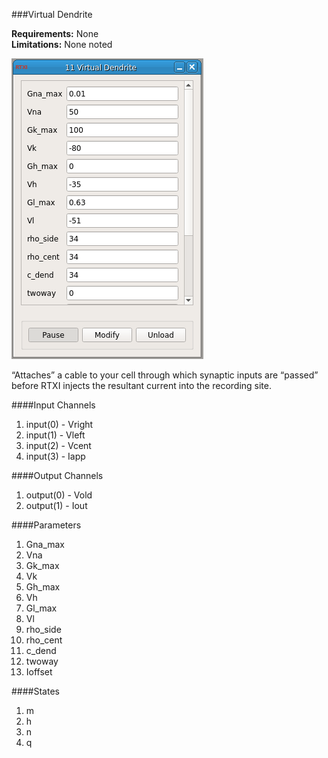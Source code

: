 ###Virtual Dendrite

**Requirements:** None  
**Limitations:** None noted

![Virtual Dendrite GUI](virtual-dendrite.png)

<!--start-->
“Attaches” a cable to your cell through which synaptic inputs are “passed” before RTXI injects the resultant current into the recording site. 
<!--end-->

####Input Channels
1. input(0) - Vright
2. input(1) - Vleft
3. input(2) - Vcent
4. input(3) - Iapp

####Output Channels
1. output(0) - Vold
2. output(1) - Iout

####Parameters
1. Gna_max
2. Vna
3. Gk_max
4. Vk
5. Gh_max
6. Vh
7. Gl_max
8. Vl
9. rho_side
10. rho_cent
11. c_dend
12. twoway
13. Ioffset

####States
1. m
2. h
3. n
4. q
